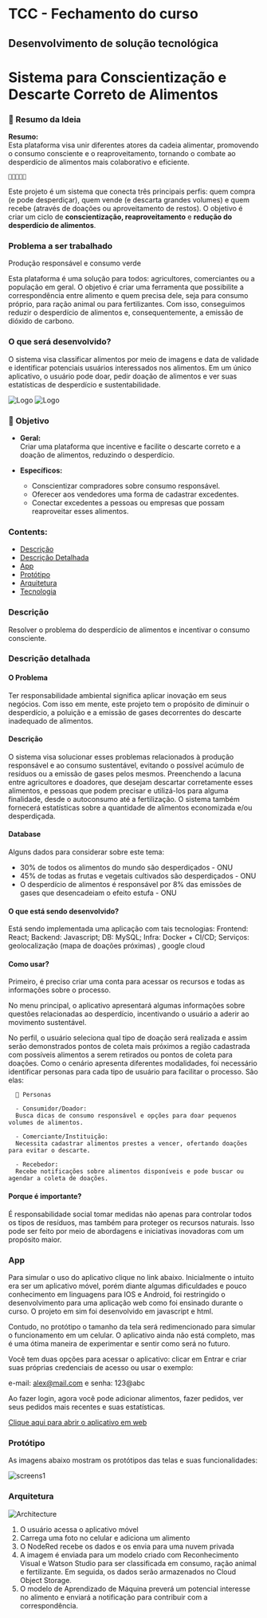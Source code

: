 # TCC - Fechamento do curso
   ## Desenvolvimento de solução tecnológica

# Sistema para Conscientização e Descarte Correto de Alimentos

   ### 📝 Resumo da Ideia

   **Resumo:**  
   Esta plataforma visa unir diferentes atores da cadeia alimentar, promovendo o consumo consciente e o reaproveitamento, tornando o combate ao desperdício de alimentos mais colaborativo e eficiente.

    🍎🤝👨‍🌾🌱

   Este projeto é um sistema que conecta três principais perfis: quem compra (e pode desperdiçar), quem vende (e descarta grandes volumes) e quem recebe (através de doações ou aproveitamento de restos). O objetivo é criar um ciclo de **conscientização, reaproveitamento** e **redução do desperdício de alimentos**.

   ### Problema a ser trabalhado 
   Produção responsável e consumo verde
   
   Esta plataforma é uma solução para todos: agricultores, comerciantes ou a população em geral. O objetivo é criar uma ferramenta que possibilite a correspondência entre alimento e quem precisa dele, seja para consumo próprio, para ração animal ou para fertilizantes. Com isso, conseguimos reduzir o desperdício de alimentos e, consequentemente, a emissão de dióxido de carbono.

   ### O que será desenvolvido?
   O sistema visa classificar alimentos por meio de imagens e data de validade e identificar potenciais usuários interessados nos alimentos. Em um único aplicativo, o usuário pode doar, pedir doação de alimentos e ver suas estatísticas de desperdício e sustentabilidade.

![Logo](/images/Logo1.png)
![Logo](/images/Logo2.png)

  ### 🎯  Objetivo

  - **Geral:**  
    Criar uma plataforma que incentive e facilite o descarte correto e a doação de alimentos, reduzindo o desperdício.

  - **Específicos:**
    - Conscientizar compradores sobre consumo responsável.
    - Oferecer aos vendedores uma forma de cadastrar excedentes.
    - Conectar excedentes a pessoas ou empresas que possam reaproveitar esses alimentos.

### Contents:

- [Descrição](#Descrição)
- [Descrição Detalhada](#Descrição-detalhada)
- [App](#app)
- [Protótipo](#Protótipo)
- [Arquitetura](#Arquitetura)
- [Tecnologia](#Tecnologia)


### Descrição

Resolver o problema do desperdício de alimentos e incentivar o consumo consciente.

### Descrição detalhada

  #### O Problema
  Ter responsabilidade ambiental significa aplicar inovação em seus negócios. Com isso em mente, este projeto tem o propósito de diminuir o desperdício, a poluição e a emissão de gases decorrentes do descarte inadequado de alimentos.


  #### Descrição
  O sistema visa solucionar esses problemas relacionados à produção responsável e ao consumo sustentável, evitando o possível acúmulo de resíduos ou a emissão de gases pelos mesmos. Preenchendo a lacuna entre agricultores e doadores, que desejam descartar corretamente esses alimentos, e pessoas que podem precisar e utilizá-los para alguma finalidade, desde o autoconsumo até a fertilização. O sistema também fornecerá estatísticas sobre a quantidade de alimentos economizada e/ou desperdiçada. 


  #### Database
  Alguns dados para considerar sobre este tema:
  - 30% de todos os alimentos do mundo são desperdiçados - ONU
  - 45% de todas as frutas e vegetais cultivados são desperdiçados - ONU
  - O desperdício de alimentos é responsável por 8% das emissões de gases que desencadeiam o efeito estufa - ONU


  #### O que está sendo desenvolvido?
  Está sendo implementada uma aplicação com tais tecnologias:
  Frontend: React;
  Backend: Javascript;
  DB: MySQL;
  Infra: Docker + CI/CD;
  Serviços: geolocalização (mapa de doações próximas) , google cloud


  #### Como usar?
  Primeiro, é preciso criar uma conta para acessar os recursos e todas as informações sobre o processo.

  No menu principal, o aplicativo apresentará algumas informações sobre questões relacionadas ao desperdício, incentivando o usuário a aderir ao movimento sustentável.

  No perfil, o usuário seleciona qual tipo de doação será realizada e assim serão demonstrados pontos de coleta mais próximos a região cadastrada com possíveis alimentos a serem retirados ou pontos de coleta para doações. Como o cenário apresenta diferentes modalidades, foi necessário identificar personas para cada tipo de usuário para facilitar o processo. São elas:

      👥 Personas

      - Consumidor/Doador:  
      Busca dicas de consumo responsável e opções para doar pequenos volumes de alimentos.

      - Comerciante/Instituição: 
      Necessita cadastrar alimentos prestes a vencer, ofertando doações para evitar o descarte.

      - Recebedor: 
      Recebe notificações sobre alimentos disponíveis e pode buscar ou agendar a coleta de doações.


  #### Porque é importante?
  É responsabilidade social tomar medidas não apenas para controlar todos os tipos de resíduos, mas também para proteger os recursos naturais. Isso pode ser feito por meio de abordagens e iniciativas inovadoras com um propósito maior.



### App

Para simular o uso do aplicativo clique no link abaixo. Inicialmente o intuito era ser um aplicativo móvel, porém diante algumas dificuldades e pouco conhecimento em linguagens para IOS e Android, foi restringido o desenvolvimento para uma aplicação web como foi ensinado durante o curso. O projeto em sim foi desenvolvido em javascript e html.

Contudo, no protótipo o tamanho da tela será redimencionado para simular o funcionamento em um celular. O aplicativo ainda não está completo, mas é uma ótima maneira de experimentar e sentir como será no futuro.

Você tem duas opções para acessar o aplicativo: clicar em Entrar e criar suas próprias credenciais de acesso ou usar o exemplo:

e-mail: alex@mail.com e senha: 123@abc

Ao fazer login, agora você pode adicionar alimentos, fazer pedidos, ver seus pedidos mais recentes e suas estatísticas.

[Clique aqui para abrir o aplicativo em web](https://ju-morroni.github.io/#/) 

### Protótipo

As imagens abaixo mostram os protótipos das telas e suas funcionalidades:

![screens1](/images/TodasTelas.png)

### Arquitetura
![Architecture](/images/architecture.png)

1) O usuário acessa o aplicativo móvel
2) Carrega uma foto no celular e adiciona um alimento
3) O NodeRed recebe os dados e os envia para uma nuvem privada
4) A imagem é enviada para um modelo criado com Reconhecimento Visual e Watson Studio para ser classificada em consumo, ração animal e fertilizante. Em seguida, os dados serão armazenados no Cloud Object Storage.
5) O modelo de Aprendizado de Máquina preverá um potencial interesse no alimento e enviará a notificação para contribuir com a correspondência.




